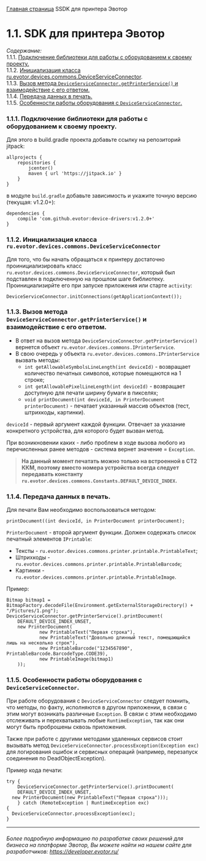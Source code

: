 [Главная страница](https://github.com/draudr/integration-library/blob/master/README.md) SSDK для принтера Эвотор


# __1.1. SDK для принтера Эвотор__
_Содержание:_  
1.1.1.  [Подключение библиотеки для работы с оборудованием к своему проекту.](#1011)  
1.1.2. [Инициализация класса ru.evotor.devices.commons.DeviceServiceConnector](#1012).  
1.1.3. [Вызов метода `DeviceServiceConnector.getPrinterService()` и взаимодействие с его ответом.](#1013)  
1.1.4. [Передача данных в печать.  ](#1014)  
1.1.5. [Особенности работы оборудования с `DeviceServiceConnector`.](#1015)  


<a name="1011"></a>
### 1.1.1. Подключение библиотеки для работы с оборудованием к своему проекту.

Для этого в build.gradle проекта добавьте ссылку на репозиторий jitpack:

```
allprojects {
    repositories {
        jcenter()
        maven { url 'https://jitpack.io' }
    }
}
```

в модуле `build.gradle` добавьте зависимость и укажите точную версию (текущая: v1.2.0+):

```
dependencies {
    compile 'com.github.evotor:device-drivers:v1.2.0+'
}
```
<a name="1012"></a>
### 1.1.2. Инициализация класса `ru.evotor.devices.commons.DeviceServiceConnector`  
Для того, что бы начать обращаться к принтеру достаточно проинициализировать класс `ru.evotor.devices.commons.DeviceServiceConnector`, который был подставлен в подключенную на прошлом шаге библиотеку. Проинициализирйте его при запуске приложения или старте `activity`:  
```  
DeviceServiceConnector.initConnections(getApplicationContext());
```
<a name="1013"></a>
### 1.1.3. Вызов метода `DeviceServiceConnector.getPrinterService()` и взаимодействие с его ответом.  
* В ответ на вызов метода  `DeviceServiceConnector.getPrinterService()` вернется объект `ru.evotor.devices.commons.IPrinterService`.  
* В свою очередь у объекта `ru.evotor.devices.commons.IPrinterService` вызвать методы:  
  * `int getAllowableSymbolsLineLength(int deviceId)` - возвращает количество печатных символов, которые помещаются на 1 строке;
  * `int getAllowablePixelLineLength(int deviceId)` - возвращает доступную для печати ширину бумаги в пикселях;  
  * `void printDocument(int deviceId, in PrinterDocument printerDocument)` - печатает указанный массив объектов (тест, штрихкоды, картинки).  

`deviceId` - первый аргумент каждой функции. Отвечает за указание конкретного устройства, для которого будет вызван метод.

При возникновении каких - либо проблем в ходе вызова любого из перечисленных ранее методов - система вернет значение = `Exception`.

> __На данный момент печатать можно только на встроенной в СТ2 ККМ, поэтому вместо номера устройства всегда следует передавать константу `ru.evotor.devices.commons.Constants.DEFAULT_DEVICE_INDEX`.__  

<a name="1014"></a>
### 1.1.4. Передача данных в печать.  
Для печати Вам необходимо воспользоваться методом:
```
printDocument((int deviceId, in PrinterDocument printerDocument);
```
`PrinterDocument` - второй аргумент функции. Должен содержать список печатный элементов `IPrintable`:  
* Тексты - `ru.evotor.devices.commons.printer.printable.PrintableText`;
* Штрихкоды - `ru.evotor.devices.commons.printer.printable.PrintableBarcode`;
* Картинки - `ru.evotor.devices.commons.printer.printable.PrintableImage`.

Пример:
```
Bitmap bitmap1 = BitmapFactory.decodeFile(Environment.getExternalStorageDirectory() + "/Pictures/1.png");
DeviceServiceConnector.getPrinterService().printDocument(
	DEFAULT_DEVICE_INDEX_UNSET,
    new PrinterDocument(
            new PrintableText("Первая строка"),
            new PrintableText("Довольно длинный текст, помещающийся лишь на несколько строк"),
            new PrintableBarcode("1234567890", PrintableBarcode.BarcodeType.CODE39),
            new PrintableImage(bitmap1)
    ));
```
<a name="1015"></a>
### 1.1.5. Особенности работы оборудования с `DeviceServiceConnector`.  
При работе оборудования с `DeviceServiceConnector` следует помнить, что методы, по факту, исполняются в другом приложении, в связи с этим могут возникать различные `Exception`. В связи с этим необходимо отслеживать и перехватывать любые `RuntimeException`, так как они могут быть проброшены сквозь приложения.  

Также при работе с другими методами удаленных сервисов стоит вызывать метод `DeviceServiceConnector.processException(Exception exc)` для логирования ошибок и сервисных операций (например, перезапуск соединения по DeadObjectException).

Пример кода печати:  
```
try {
	DeviceServiceConnector.getPrinterService().printDocument(
	DEFAULT_DEVICE_INDEX_UNSET,
  new PrinterDocument(new PrintableText("Первая строка")));
    } catch (RemoteException | RuntimeException exc)
{
  DeviceServiceConnector.processException(exc);
}
```

-----

###### Более подробную информацию по разрабатке своих решений для бизнеса на платформе Эвотор, Вы можете найти на нашем сайте для разработчиков: https://developer.evotor.ru/
